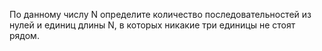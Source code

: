 По данному числу N определите количество последовательностей из нулей и единиц длины N, в которых никакие три единицы не стоят рядом.